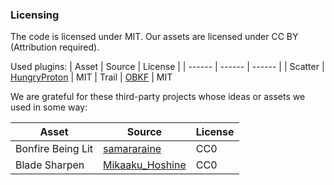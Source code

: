 ### Licensing
The code is licensed under MIT.
Our assets are licensed under CC BY (Attribution required).


Used plugins:
| Asset | Source | License |
| ------ | ------ | ------ |
| Scatter | [HungryProton](https://github.com/HungryProton/scatter) | MIT
| Trail | [OBKF](https://github.com/OBKF/Godot-Trail-System) | MIT


We are grateful for these third-party projects whose ideas or assets we used in some way:

| Asset | Source | License |
| ------ | ------ | ------ |
| Bonfire Being Lit | [samararaine](https://freesound.org/people/samararaine/sounds/186374/) | CC0
| Blade Sharpen | [Mikaaku_Hoshine](https://freesound.org/people/Mikaaku_Hoshine/sounds/241805/) | CC0